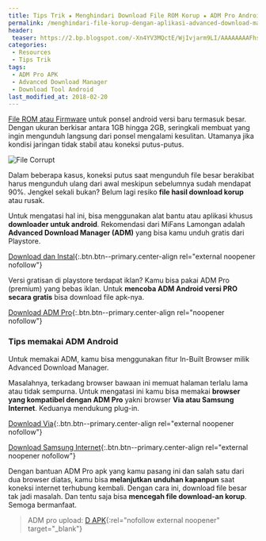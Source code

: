 ```yaml
---
title: Tips Trik ★ Menghindari Download File ROM Korup ★ ADM Pro Android
permalink: /menghindari-file-korup-dengan-aplikasi-advanced-download-manager
header:
 teaser: https://2.bp.blogspot.com/-Xn4YV3MQctE/WjIvjarm9LI/AAAAAAAAFhs/jkHjv0BSbLsyKV8O0blfojyW8BE8VJGGQCLcBGAs/w600-h300-c/corrupt-147974.jpg 
categories:
 - Resources
 - Tips Trik
tags:
 - ADM Pro APK
 - Advanced Download Manager
 - Download Tool Android
last_modified_at: 2018-02-20
---
```


[File ROM atau Firmware](/penjelasan-mengenai-ROM-android) untuk ponsel android versi baru termasuk besar. Dengan ukuran berkisar antara 1GB hingga 2GB, seringkali membuat yang ingin mengunduh langsung dari ponsel mengalami kesulitan. Utamanya jika kondisi jaringan tidak stabil atau koneksi putus-putus.

![File Corrupt](https://2.bp.blogspot.com/-Xn4YV3MQctE/WjIvjarm9LI/AAAAAAAAFhs/jkHjv0BSbLsyKV8O0blfojyW8BE8VJGGQCLcBGAs/s600/corrupt-147974.jpg)
 
Dalam beberapa kasus, koneksi putus saat mengunduh file besar berakibat harus mengunduh ulang dari awal meskipun sebelumnya sudah mendapat 90%. Jengkel sekali bukan? Belum lagi resiko **file hasil download korup** atau rusak.

Untuk mengatasi hal ini, bisa menggunakan alat bantu atau aplikasi khusus **downloader untuk android**. Rekomendasi dari MiFans Lamongan adalah **Advanced Download Manager (ADM)** yang bisa kamu unduh gratis dari Playstore.

[Download dan Instal](https://play.google.com/store/apps/details?id=com.dv.adm){:.btn.btn--primary.center-align rel="external noopener nofollow"}

Versi gratisan di playstore terdapat iklan? Kamu bisa pakai ADM Pro (premium) yang bebas iklan. Untuk **mencoba ADM Android versi PRO secara gratis** bisa download file apk-nya.

[Download ADM Pro](/dl/pcloud?code=XZxHYL7ZHkaFFgWmAKQY5QB1ConyaREqdCo7&size=2MB&name=dapk.ga_ADMpro460.apk){:.btn.btn--primary.center-align rel="noopener nofollow"}

### Tips memakai ADM Android

Untuk memakai ADM, kamu bisa menggunakan fitur In-Built Browser milik Advanced Download Manager.

Masalahnya, terkadang browser bawaan ini memuat halaman terlalu lama atau tidak sempurna. Untuk mengatasi ini kamu bisa memakai **browser yang kompatibel dengan ADM Pro** yakni browser **Via atau Samsung Internet**. Keduanya mendukung plug-in.

[Download Via](/ttps://play.google.com/store/apps/details?id=mark.via.gp){:.btn.btn--primary.center-align rel="external noopener nofollow"}

[Download Samsung Internet](https://play.google.com/store/apps/details?id=com.sec.android.app.sbrowser){:.btn.btn--primary.center-align rel="external noopener nofollow"}

Dengan bantuan ADM Pro apk yang kamu pasang ini dan salah satu dari dua browser diatas, kamu bisa **melanjutkan unduhan kapanpun** saat koneksi internet terhubung kembali. Dengan cara ini, download file besar tak jadi masalah. Dan tentu saja bisa **mencegah file download-an korup**. Semoga bermanfaat.

> ADM pro upload: [D APK](https://www.dapk.ga){:rel="nofollow external noopener" target="_blank"}
